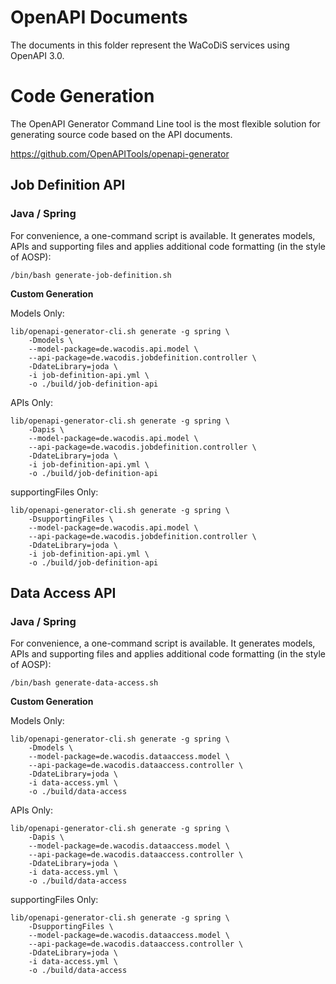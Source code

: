 # OpenAPI Documents

The documents in this folder represent the WaCoDiS
services using OpenAPI 3.0.

# Code Generation

The OpenAPI Generator Command Line tool is the most flexible solution
for generating source code based on the API documents.

https://github.com/OpenAPITools/openapi-generator

## Job Definition API

### Java / Spring

For convenience, a one-command script is available. It generates models, APIs and
supporting files and applies additional code formatting (in the style of AOSP):

`/bin/bash generate-job-definition.sh`

**Custom Generation**

Models Only:

```
lib/openapi-generator-cli.sh generate -g spring \
    -Dmodels \
    --model-package=de.wacodis.api.model \
    --api-package=de.wacodis.jobdefinition.controller \
    -DdateLibrary=joda \
    -i job-definition-api.yml \
    -o ./build/job-definition-api
```

APIs Only:

```
lib/openapi-generator-cli.sh generate -g spring \
    -Dapis \
    --model-package=de.wacodis.api.model \
    --api-package=de.wacodis.jobdefinition.controller \
    -DdateLibrary=joda \
    -i job-definition-api.yml \
    -o ./build/job-definition-api
```

supportingFiles Only:

```
lib/openapi-generator-cli.sh generate -g spring \
    -DsupportingFiles \
    --model-package=de.wacodis.api.model \
    --api-package=de.wacodis.jobdefinition.controller \
    -DdateLibrary=joda \
    -i job-definition-api.yml \
    -o ./build/job-definition-api
```

## Data Access API

### Java / Spring

For convenience, a one-command script is available. It generates models, APIs and
supporting files and applies additional code formatting (in the style of AOSP):

`/bin/bash generate-data-access.sh`

**Custom Generation**

Models Only:

```
lib/openapi-generator-cli.sh generate -g spring \
    -Dmodels \
    --model-package=de.wacodis.dataaccess.model \
    --api-package=de.wacodis.dataaccess.controller \
    -DdateLibrary=joda \
    -i data-access.yml \
    -o ./build/data-access
```

APIs Only:

```
lib/openapi-generator-cli.sh generate -g spring \
    -Dapis \
    --model-package=de.wacodis.dataaccess.model \
    --api-package=de.wacodis.dataaccess.controller \
    -DdateLibrary=joda \
    -i data-access.yml \
    -o ./build/data-access
```

supportingFiles Only:

```
lib/openapi-generator-cli.sh generate -g spring \
    -DsupportingFiles \
    --model-package=de.wacodis.dataaccess.model \
    --api-package=de.wacodis.dataaccess.controller \
    -DdateLibrary=joda \
    -i data-access.yml \
    -o ./build/data-access
```
